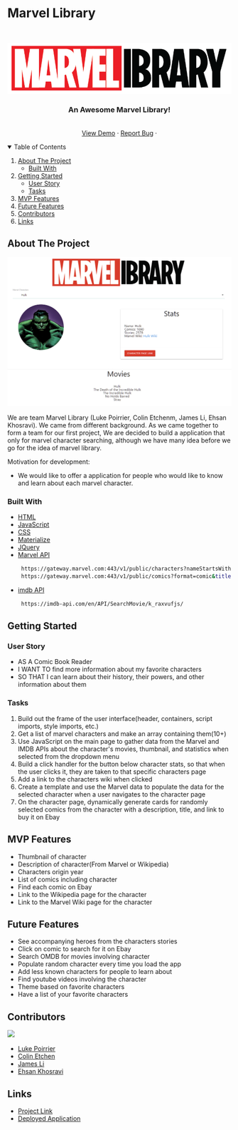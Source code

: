 # Marvel Library

<!-- PROJECT LOGO -->
<br />
<p align="center">
    <img src="https://github.com/lukecp5/marvel-library/blob/main/assets/images/marvel-library-logo.png?raw=true" alt="Logo">

  <h3 align="center">An Awesome Marvel Library!</h3>

  <p align="center">
<!--     <br />
    <a href="https://github.com/lukecp5/marvel-library"><strong>Explore the docs »</strong></a>
    <br /> -->
    <br />
    <a href="https://lukecp5.github.io/marvel-library/">View Demo</a>
    ·
    <a href="https://github.com/lukecp5/marvel-library/issues">Report Bug</a>
    ·
  </p>
</p>

<!-- TABLE OF CONTENTS -->
<details open="open">
  <summary>Table of Contents</summary>
  <ol>
    <li>
      <a href="#about-the-project">About The Project</a>
      <ul>
        <li><a href="#built-with">Built With</a></li>
      </ul>
    </li>
    <li>
      <a href="#getting-started">Getting Started</a>
      <ul>
        <li><a href="#user-story">User Story</a></li>
        <li><a href="#tasks">Tasks</a></li>
      </ul>
    </li>
    <li><a href="#mvp-features">MVP Features</a></li>
    <li><a href="#future-features">Future Features</a></li>
    <li><a href="#contributors">Contributors</a></li>
    <li><a href="#links">Links</a></li>
  </ol>
</details>

<!-- ABOUT THE PROJECT -->

## About The Project

![Screenshot of deployed application](https://github.com/lukecp5/marvel-library/blob/main/assets/images/screenshot.png?raw=true)

We are team Marvel Library (Luke Poirrier, Colin Etchenm, James Li, Ehsan Khosravi).
We came from different background.
As we came together to form a team for our first project, We are decided to build a application that only for marvel character searching,
although we have many idea before we go for the idea of marvel library.

Motivation for development:

- We would like to offer a application for people who would like to know and learn about each marvel character.

### Built With
- [HTML](https://developer.mozilla.org/en-US/docs/Web/HTML)
- [JavaScript](https://developer.mozilla.org/en-US/docs/Web/JavaScript)
- [CSS](https://developer.mozilla.org/en-US/docs/Web/CSS)
- [Materialize](https://materializecss.com/)
- [JQuery](https://jquery.com)
- [Marvel API](https://developer.marvel.com/)
  ```sh
   https://gateway.marvel.com:443/v1/public/characters?nameStartsWith=Spider-Man&orderBy=name&apikey=c1847813d0c19807d9ed43f48afc4f36
   https://gateway.marvel.com:443/v1/public/comics?format=comic&titleStartsWith=spider&apikey=c1847813d0c19807d9ed43f48afc4f36
  ```
- [imdb API](https://imdb-api.com/)
  ```sh
   https://imdb-api.com/en/API/SearchMovie/k_raxvufjs/
  ```

<!-- GETTING STARTED -->

## Getting Started

### User Story

- AS A Comic Book Reader
- I WANT TO find more information about my favorite characters
- SO THAT I can learn about their history, their powers, and other information about them

### Tasks

1. Build out the frame of the user interface(header, containers, script imports, style imports, etc.)
2. Get a list of marvel characters and make an array containing them(10+)
3. Use JavaScript on the main page to gather data from the Marvel and IMDB APIs about the character's movies, thumbnail, and statistics when selected from the dropdown menu
4. Build a click handler for the button below character stats, so that when the user clicks it, they are taken to that specific characters page
5. Add a link to the characters wiki when clicked
6. Create a template and use the Marvel data to populate the data for the selected character when a user navigates to the character page
7. On the character page, dynamically generate cards for randomly selected comics from the character with a description, title, and link to buy it on Ebay

<!-- MVP Features -->
## MVP Features

- Thumbnail of character
- Description of character(From Marvel or Wikipedia)
- Characters origin year
- List of comics including character
- Find each comic on Ebay
- Link to the Wikipedia page for the character
- Link to the Marvel Wiki page for the character
<!-- Possible/Future features -->

## Future Features

- See accompanying heroes from the characters stories
- Click on comic to search for it on Ebay
- Search OMDB for movies involving character
- Populate random character every time you load the app
- Add less known characters for people to learn about
- Find youtube videos involving the character
- Theme based on favorite characters
- Have a list of your favorite characters

<!-- CONTRIBUTING -->

## Contributors

<a href = "https://github.com/marvel-library/graphs/contributors">
  <img src = "https://contrib.rocks/image?repo=lukecp5/marvel-library"/>
</a>
<!-- LICENSE -->

- [Luke Poirrier](https://github.com/lukecp5)
- [Colin Etchen](https://github.com/ColinEtchen)
- [James Li](https://github.com/jamesgli520)
- [Ehsan Khosravi](https://github.com/ekhosr)

## Links

- [Project Link](https://github.com/lukecp5/marvel-library)
- [Deployed Application](https://lukecp5.github.io/marvel-library/)
